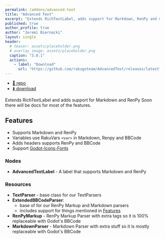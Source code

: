 ```yaml
---
permalink: /addons/advanced-text
title: "Advanced Text"
excerpt: "Extends RichTextLabel, adds support for Markdown, RenPy and much more."
published: true
author_profile: true
author: "Jeremi Biernacki"
layout: single
header:
  # teaser: assets/placeholder.png
  # overlay_image: assets/placeholder.png
  caption: "3.0.1"
  actions:
    - label: "Download"
      url: "https://github.com/rakugoteam/AdvancedText/releases/latest"
---
```


- [🌳 repo](https://github.com/rakugoteam/AdvancedText)
- [⬇️ download](https://github.com/rakugoteam/AdvancedText/releases/latest)
<!-- - [📚 docs](https://rakugoteam.github.io/advanced-text-docs/2.0/) -->

Extends RichTextLabel and adds support for Markdown and RenPy
Soon there will be docs for most of the features.

## Features

- Supports Markdown and RenPy
- Variables use RakuVars `<var>` in Markdown, Renpy and BBCode
- Adds headers supports RenPy and BBCode
- Support [Godot-Icons-Fonts](/addons/icons-fonts)

### Nodes

- **AdvancedTextLabel** - A label that supports Markdown and RenPy

### Resources

- **TextParser** - base class for our TextParsers
- **ExtendedBBCodeParser**:
  - base of for our RenPy Markup and Markdown parsers
  - includes support for things mentioned in [Features](#features)
- **RenPyMarkup** - RenPy Markup Parser with extra tags so it is 100% replaceable with Godot's BBCode
- **MarkdownParser** - Markdown Parser with extra stuff so it is mostly replaceable with Godot's BBCode
